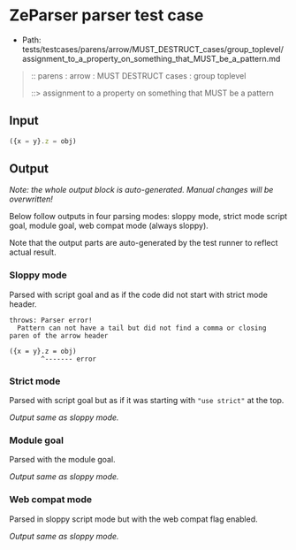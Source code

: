 # ZeParser parser test case

- Path: tests/testcases/parens/arrow/MUST_DESTRUCT_cases/group_toplevel/assignment_to_a_property_on_something_that_MUST_be_a_pattern.md

> :: parens : arrow : MUST DESTRUCT cases : group toplevel
>
> ::> assignment to a property on something that MUST be a pattern

## Input


`````js
({x = y}.z = obj)
`````

## Output

_Note: the whole output block is auto-generated. Manual changes will be overwritten!_

Below follow outputs in four parsing modes: sloppy mode, strict mode script goal, module goal, web compat mode (always sloppy).

Note that the output parts are auto-generated by the test runner to reflect actual result.

### Sloppy mode

Parsed with script goal and as if the code did not start with strict mode header.

`````
throws: Parser error!
  Pattern can not have a tail but did not find a comma or closing paren of the arrow header

({x = y}.z = obj)
        ^------- error
`````

### Strict mode

Parsed with script goal but as if it was starting with `"use strict"` at the top.

_Output same as sloppy mode._

### Module goal

Parsed with the module goal.

_Output same as sloppy mode._

### Web compat mode

Parsed in sloppy script mode but with the web compat flag enabled.

_Output same as sloppy mode._
